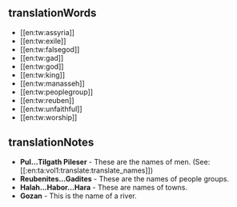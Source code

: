 ## translationWords

* [[en:tw:assyria]]
* [[en:tw:exile]]
* [[en:tw:falsegod]]
* [[en:tw:gad]]
* [[en:tw:god]]
* [[en:tw:king]]
* [[en:tw:manasseh]]
* [[en:tw:peoplegroup]]
* [[en:tw:reuben]]
* [[en:tw:unfaithful]]
* [[en:tw:worship]]

## translationNotes

* **Pul...Tilgath Pileser** - These are the names of men. (See: [[:en:ta:vol1:translate:translate_names]])
* **Reubenites...Gadites** - These are the names of people groups.
* **Halah...Habor...Hara** - These are names of towns.
* **Gozan** - This is the name of a river.

